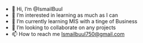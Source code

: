- 👋 Hi, I’m @IsmailBuul
- 👀 I’m interested in learning as much as I can
- 🌱 I’m currently learning MIS with a tinge of Business
- 💞️ I’m looking to collaborate on any projects
- 📫 How to reach me Ismailbuul750@gmail.com

<!---
IsmailBuul/IsmailBuul is a ✨ special ✨ repository because its `README.md` (this file) appears on your GitHub profile.
You can click the Preview link to take a look at your changes.
--->
